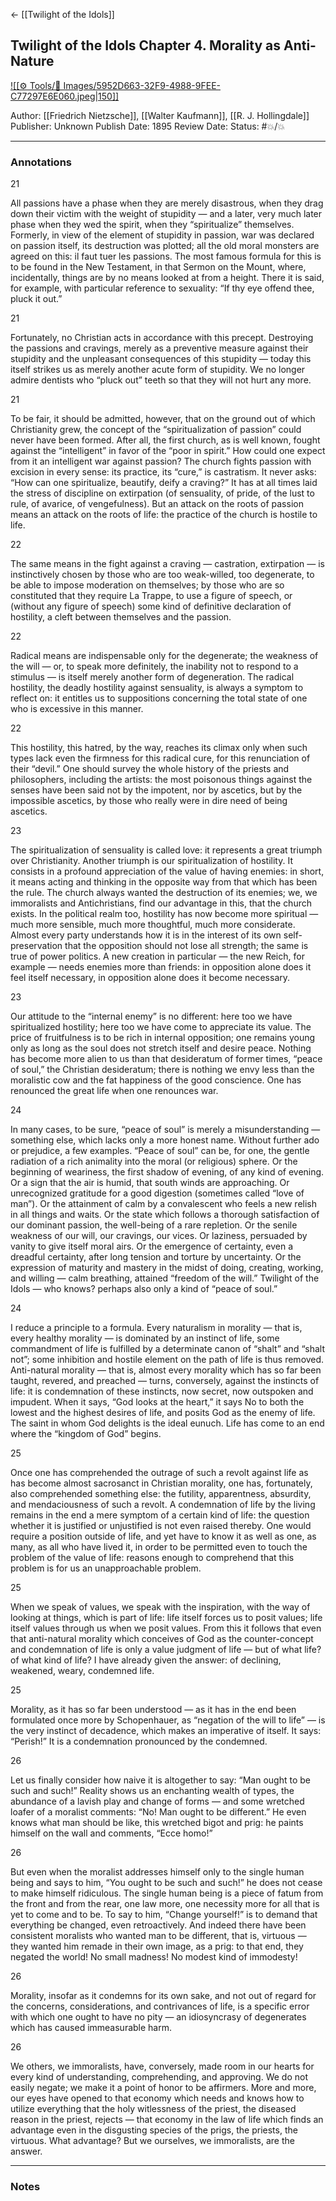 <- [[Twilight of the Idols]]

## Twilight of the Idols Chapter 4. Morality as Anti-Nature

[ ![[⚙️ Tools/📸 Images/5952D663-32F9-4988-9FEE-C77297E6E060.jpeg|150]]
](https://theanarchistlibrary.org/library/friedrich-nietzsche-twilight-of-the-idols)

Author: [[Friedrich Nietzsche]], [[Walter Kaufmann]], [[R. J. Hollingdale]]
Publisher: Unknown
Publish Date: 1895
Review Date:
Status: #💥/💥

___

### Annotations

21

All passions have a phase when they are merely disastrous, when they drag down their victim with the weight of stupidity — and a later, very much later phase when they wed the spirit, when they “spiritualize” themselves. Formerly, in view of the element of stupidity in passion, war was declared on passion itself, its destruction was plotted; all the old moral monsters are agreed on this: il faut tuer les passions. The most famous formula for this is to be found in the New Testament, in that Sermon on the Mount, where, incidentally, things are by no means looked at from a height. There it is said, for example, with particular reference to sexuality: “If thy eye offend thee, pluck it out.”

21

Fortunately, no Christian acts in accordance with this precept. Destroying the passions and cravings, merely as a preventive measure against their stupidity and the unpleasant consequences of this stupidity — today this itself strikes us as merely another acute form of stupidity. We no longer admire dentists who “pluck out” teeth so that they will not hurt any more.

21

To be fair, it should be admitted, however, that on the ground out of which Christianity grew, the concept of the “spiritualization of passion” could never have been formed. After all, the first church, as is well known, fought against the “intelligent” in favor of the “poor in spirit.” How could one expect from it an intelligent war against passion? The church fights passion with excision in every sense: its practice, its “cure,” is castratism. It never asks: “How can one spiritualize, beautify, deify a craving?” It has at all times laid the stress of discipline on extirpation (of sensuality, of pride, of the lust to rule, of avarice, of vengefulness). But an attack on the roots of passion means an attack on the roots of life: the practice of the church is hostile to life.

22

The same means in the fight against a craving — castration, extirpation — is instinctively chosen by those who are too weak-willed, too degenerate, to be able to impose moderation on themselves; by those who are so constituted that they require La Trappe, to use a figure of speech, or (without any figure of speech) some kind of definitive declaration of hostility, a cleft between themselves and the passion.

22

Radical means are indispensable only for the degenerate; the weakness of the will — or, to speak more definitely, the inability not to respond to a stimulus — is itself merely another form of degeneration. The radical hostility, the deadly hostility against sensuality, is always a symptom to reflect on: it entitles us to suppositions concerning the total state of one who is excessive in this manner.

22

This hostility, this hatred, by the way, reaches its climax only when such types lack even the firmness for this radical cure, for this renunciation of their “devil.” One should survey the whole history of the priests and philosophers, including the artists: the most poisonous things against the senses have been said not by the impotent, nor by ascetics, but by the impossible ascetics, by those who really were in dire need of being ascetics.

23

The spiritualization of sensuality is called love: it represents a great triumph over Christianity. Another triumph is our spiritualization of hostility. It consists in a profound appreciation of the value of having enemies: in short, it means acting and thinking in the opposite way from that which has been the rule. The church always wanted the destruction of its enemies; we, we immoralists and Antichristians, find our advantage in this, that the church exists. In the political realm too, hostility has now become more spiritual — much more sensible, much more thoughtful, much more considerate. Almost every party understands how it is in the interest of its own self-preservation that the opposition should not lose all strength; the same is true of power politics. A new creation in particular — the new Reich, for example — needs enemies more than friends: in opposition alone does it feel itself necessary, in opposition alone does it become necessary.

23

Our attitude to the “internal enemy” is no different: here too we have spiritualized hostility; here too we have come to appreciate its value. The price of fruitfulness is to be rich in internal opposition; one remains young only as long as the soul does not stretch itself and desire peace. Nothing has become more alien to us than that desideratum of former times, “peace of soul,” the Christian desideratum; there is nothing we envy less than the moralistic cow and the fat happiness of the good conscience. One has renounced the great life when one renounces war.

24

In many cases, to be sure, “peace of soul” is merely a misunderstanding — something else, which lacks only a more honest name. Without further ado or prejudice, a few examples. “Peace of soul” can be, for one, the gentle radiation of a rich animality into the moral (or religious) sphere. Or the beginning of weariness, the first shadow of evening, of any kind of evening. Or a sign that the air is humid, that south winds are approaching. Or unrecognized gratitude for a good digestion (sometimes called “love of man”). Or the attainment of calm by a convalescent who feels a new relish in all things and waits. Or the state which follows a thorough satisfaction of our dominant passion, the well-being of a rare repletion. Or the senile weakness of our will, our cravings, our vices. Or laziness, persuaded by vanity to give itself moral airs. Or the emergence of certainty, even a dreadful certainty, after long tension and torture by uncertainty. Or the expression of maturity and mastery in the midst of doing, creating, working, and willing — calm breathing, attained “freedom of the will.” Twilight of the Idols — who knows? perhaps also only a kind of “peace of soul.”

24

I reduce a principle to a formula. Every naturalism in morality — that is, every healthy morality — is dominated by an instinct of life, some commandment of life is fulfilled by a determinate canon of “shalt” and “shalt not”; some inhibition and hostile element on the path of life is thus removed. Anti-natural morality — that is, almost every morality which has so far been taught, revered, and preached — turns, conversely, against the instincts of life: it is condemnation of these instincts, now secret, now outspoken and impudent. When it says, “God looks at the heart,” it says No to both the lowest and the highest desires of life, and posits God as the enemy of life. The saint in whom God delights is the ideal eunuch. Life has come to an end where the “kingdom of God” begins.

25

Once one has comprehended the outrage of such a revolt against life as has become almost sacrosanct in Christian morality, one has, fortunately, also comprehended something else: the futility, apparentness, absurdity, and mendaciousness of such a revolt. A condemnation of life by the living remains in the end a mere symptom of a certain kind of life: the question whether it is justified or unjustified is not even raised thereby. One would require a position outside of life, and yet have to know it as well as one, as many, as all who have lived it, in order to be permitted even to touch the problem of the value of life: reasons enough to comprehend that this problem is for us an unapproachable problem.

25

When we speak of values, we speak with the inspiration, with the way of looking at things, which is part of life: life itself forces us to posit values; life itself values through us when we posit values. From this it follows that even that anti-natural morality which conceives of God as the counter-concept and condemnation of life is only a value judgment of life — but of what life? of what kind of life? I have already given the answer: of declining, weakened, weary, condemned life.

25

Morality, as it has so far been understood — as it has in the end been formulated once more by Schopenhauer, as “negation of the will to life” — is the very instinct of decadence, which makes an imperative of itself. It says: “Perish!” It is a condemnation pronounced by the condemned.

26

Let us finally consider how naive it is altogether to say: “Man ought to be such and such!” Reality shows us an enchanting wealth of types, the abundance of a lavish play and change of forms — and some wretched loafer of a moralist comments: “No! Man ought to be different.” He even knows what man should be like, this wretched bigot and prig: he paints himself on the wall and comments, “Ecce homo!”

26

But even when the moralist addresses himself only to the single human being and says to him, “You ought to be such and such!” he does not cease to make himself ridiculous. The single human being is a piece of fatum from the front and from the rear, one law more, one necessity more for all that is yet to come and to be. To say to him, “Change yourself!” is to demand that everything be changed, even retroactively. And indeed there have been consistent moralists who wanted man to be different, that is, virtuous — they wanted him remade in their own image, as a prig: to that end, they negated the world! No small madness! No modest kind of immodesty!

26

Morality, insofar as it condemns for its own sake, and not out of regard for the concerns, considerations, and contrivances of life, is a specific error with which one ought to have no pity — an idiosyncrasy of degenerates which has caused immeasurable harm.

26

We others, we immoralists, have, conversely, made room in our hearts for every kind of understanding, comprehending, and approving. We do not easily negate; we make it a point of honor to be affirmers. More and more, our eyes have opened to that economy which needs and knows how to utilize everything that the holy witlessness of the priest, the diseased reason in the priest, rejects — that economy in the law of life which finds an advantage even in the disgusting species of the prigs, the priests, the virtuous. What advantage? But we ourselves, we immoralists, are the answer.

___

### Notes

